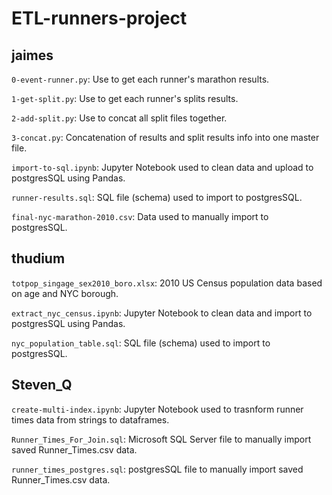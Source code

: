 # ETL-runners-project

## jaimes
`0-event-runner.py`: Use to get each runner's marathon results.

`1-get-split.py`: Use to get each runner's splits results.

`2-add-split.py`: Use to concat all split files together.

`3-concat.py`: Concatenation of results and split results info into one master file.

`import-to-sql.ipynb`: Jupyter Notebook used to clean data and upload to postgresSQL using Pandas.

`runner-results.sql`: SQL file (schema) used to import to postgresSQL.

`final-nyc-marathon-2010.csv`: Data used to manually import to postgresSQL.

## thudium
`totpop_singage_sex2010_boro.xlsx`: 2010 US Census population data based on age and NYC borough.

`extract_nyc_census.ipynb`: Jupyter Notebook to clean data and import to postgresSQL using Pandas.

`nyc_population_table.sql`: SQL file (schema) used to import to postgresSQL.

## Steven_Q
`create-multi-index.ipynb`: Jupyter Notebook used to trasnform runner times data from strings to dataframes.

`Runner_Times_For_Join.sql`: Microsoft SQL Server file to manually import saved Runner_Times.csv data.

`runner_times_postgres.sql`: postgresSQL file to manually import saved Runner_Times.csv data.

